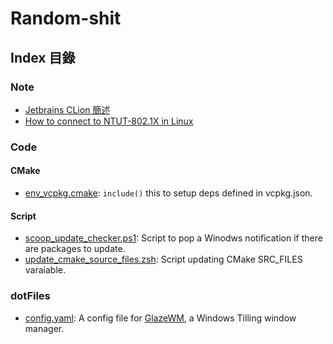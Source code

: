 # Random-shit

## Index 目錄

### Note
- [Jetbrains CLion 簡述](/docs/JBCLion.md)
- [How to connect to NTUT-802.1X in Linux](/docs/NTUT-802.1X.md)

### Code

#### CMake
- [env_vcpkg.cmake](/code/cmake/env_vcpkg.cmake): `include()` this to setup deps defined in vcpkg.json.

#### Script
- [scoop_update_checker.ps1](/code/script/ps1/scoop_update_checker.ps1): Script to pop a Winodws notification if there are packages to update.
- [update_cmake_source_files.zsh](/code/script/zsh/update_cmake_source_files.zsh): Script updating CMake SRC_FILES varaiable. 

### dotFiles
- [config.yaml](/dotFiles/.glzr/glazewm/config.yaml): A config file for [GlazeWM](https://github.com/glzr-io/glazewm), a Windows Tilling window manager.

